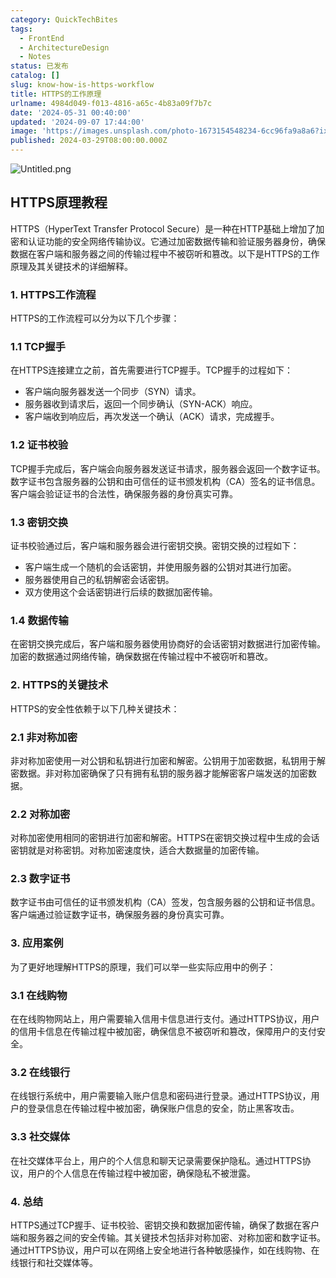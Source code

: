 ```yaml
---
category: QuickTechBites
tags:
  - FrontEnd
  - ArchitectureDesign
  - Notes
status: 已发布
catalog: []
slug: know-how-is-https-workflow
title: HTTPS的工作原理
urlname: 4984d049-f013-4816-a65c-4b83a09f7b7c
date: '2024-05-31 00:40:00'
updated: '2024-09-07 17:44:00'
image: 'https://images.unsplash.com/photo-1673154548234-6cc96fa9a8a6?ixlib=rb-4.0.3&q=85&fm=jpg&crop=entropy&cs=srgb'
published: 2024-03-29T08:00:00.000Z
---
```


![Untitled.png](https://prod-files-secure.s3.us-west-2.amazonaws.com/5d24fe63-e567-4804-86f9-9fdc62e13082/2950c759-0255-4c0a-becc-122aae8c82c0/Untitled.png?X-Amz-Algorithm=AWS4-HMAC-SHA256&X-Amz-Content-Sha256=UNSIGNED-PAYLOAD&X-Amz-Credential=ASIAZI2LB46627VUGB64%2F20250401%2Fus-west-2%2Fs3%2Faws4_request&X-Amz-Date=20250401T053925Z&X-Amz-Expires=3600&X-Amz-Security-Token=IQoJb3JpZ2luX2VjEEsaCXVzLXdlc3QtMiJGMEQCIFiZpZJkM8Xwwv%2FsJYZx1hjvqxyBZ4oqS9k8yXWFUxjvAiBuuJXBOBx8giywNRy5RAHJ0E19SNhN4NhH5jY62HhSVyqIBAi0%2F%2F%2F%2F%2F%2F%2F%2F%2F%2F8BEAAaDDYzNzQyMzE4MzgwNSIMz8EtDaZjfjwdcHbmKtwDoc9HLMCn6BX%2F9YUEdCo0IHqChoT5yf%2FTp9wcetVIlW%2FWM9Z3wNd2RPIERUS6fHB%2B1lDu11YbZfN3NBsXTMgD2cAUyuC8oKRLqCZl8Pd7BCK2I05NLqHhLgy0361MZCK%2BXdtKDexzpRD8sIqiRzCDD0EhK1Q3hsnPjILDEYr3mmF%2BQv%2F2z3NMhkbW6jIXRwpvDog56qYtJlE96GRszhVd5w8%2Fnx8y%2FddpSvLo74WsX%2BqboSory7YxTXRlNRA7sjkjP%2Bg9%2B6O22ZUnhqzfbDGtp%2BlRGv%2FdLECKhY8DoPAll%2BfpJ0HVp75OyZc6hI9spu1DGUOWt1Ax2LxEjD%2F3g5g01qvZqLaCqvNYjyWrh%2FywdqdPzQkvCXTTMLtTepT1JsK%2BHV8YaJabbI8eQJcbP%2FZJu2ztI5%2BJUUBOZjKe9F2rno6Z7pfKMYEK%2FTs%2B3Ipo9Q1VS4ncLQQPV2dw6gOXh4BbRrGe7lzd55Bvy74fm7JZmfMbnaOgIpB0bLrUoj0HhmKesuYsG01dJFH8Ryk04OKymVgmSTlFgUDvxj%2B3Cn4L%2B2VFcEvuOdqvzPLwGmsDHYh1hj%2FNzNWiTtSTidjPq3q4A%2B6wLrJmjW0%2FgX4IbFR3%2Fj6adHgZD7ThgrRM0UwwmKKtvwY6pgGHXwxBhWciyYmyPLghVmVPZcCFa7Vw0vyNt9pZuJVt5xEMsdxDcJgyNhV3YnZSlW%2B9FTkuFhjFePnh7uI%2FdFe%2BAew0Mx%2BmeQtut0fbFB2hLUnaihMWlDDz1fMVA8HMlffvbGG8sSyHnAECYpxjeVkVN6aPtkAReQVHv4M1Qe5pLLsgJNrMR5B%2FQtl4wa%2BFC8eO4r3OdHBjg8W8h0LcL%2B1dLQti4Qh9&X-Amz-Signature=7cf99c33c39b6c2478b82a24e99aee23ee8505dbb3c750285ab39a3b04d44944&X-Amz-SignedHeaders=host&x-id=GetObject)


## HTTPS原理教程


HTTPS（HyperText Transfer Protocol Secure）是一种在HTTP基础上增加了加密和认证功能的安全网络传输协议。它通过加密数据传输和验证服务器身份，确保数据在客户端和服务器之间的传输过程中不被窃听和篡改。以下是HTTPS的工作原理及其关键技术的详细解释。


### 1. HTTPS工作流程


HTTPS的工作流程可以分为以下几个步骤：


### 1.1 TCP握手


在HTTPS连接建立之前，首先需要进行TCP握手。TCP握手的过程如下：

- 客户端向服务器发送一个同步（SYN）请求。
- 服务器收到请求后，返回一个同步确认（SYN-ACK）响应。
- 客户端收到响应后，再次发送一个确认（ACK）请求，完成握手。

### 1.2 证书校验


TCP握手完成后，客户端会向服务器发送证书请求，服务器会返回一个数字证书。数字证书包含服务器的公钥和由可信任的证书颁发机构（CA）签名的证书信息。客户端会验证证书的合法性，确保服务器的身份真实可靠。


### 1.3 密钥交换


证书校验通过后，客户端和服务器会进行密钥交换。密钥交换的过程如下：

- 客户端生成一个随机的会话密钥，并使用服务器的公钥对其进行加密。
- 服务器使用自己的私钥解密会话密钥。
- 双方使用这个会话密钥进行后续的数据加密传输。

### 1.4 数据传输


在密钥交换完成后，客户端和服务器使用协商好的会话密钥对数据进行加密传输。加密的数据通过网络传输，确保数据在传输过程中不被窃听和篡改。


### 2. HTTPS的关键技术


HTTPS的安全性依赖于以下几种关键技术：


### 2.1 非对称加密


非对称加密使用一对公钥和私钥进行加密和解密。公钥用于加密数据，私钥用于解密数据。非对称加密确保了只有拥有私钥的服务器才能解密客户端发送的加密数据。


### 2.2 对称加密


对称加密使用相同的密钥进行加密和解密。HTTPS在密钥交换过程中生成的会话密钥就是对称密钥。对称加密速度快，适合大数据量的加密传输。


### 2.3 数字证书


数字证书由可信任的证书颁发机构（CA）签发，包含服务器的公钥和证书信息。客户端通过验证数字证书，确保服务器的身份真实可靠。


### 3. 应用案例


为了更好地理解HTTPS的原理，我们可以举一些实际应用中的例子：


### 3.1 在线购物


在在线购物网站上，用户需要输入信用卡信息进行支付。通过HTTPS协议，用户的信用卡信息在传输过程中被加密，确保信息不被窃听和篡改，保障用户的支付安全。


### 3.2 在线银行


在线银行系统中，用户需要输入账户信息和密码进行登录。通过HTTPS协议，用户的登录信息在传输过程中被加密，确保账户信息的安全，防止黑客攻击。


### 3.3 社交媒体


在社交媒体平台上，用户的个人信息和聊天记录需要保护隐私。通过HTTPS协议，用户的个人信息在传输过程中被加密，确保隐私不被泄露。


### 4. 总结


HTTPS通过TCP握手、证书校验、密钥交换和数据加密传输，确保了数据在客户端和服务器之间的安全传输。其关键技术包括非对称加密、对称加密和数字证书。通过HTTPS协议，用户可以在网络上安全地进行各种敏感操作，如在线购物、在线银行和社交媒体等。

